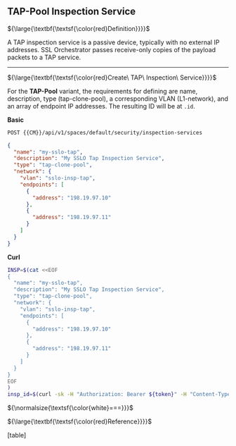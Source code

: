 ## TAP-Pool Inspection Service

${\large{\textbf{\textsf{\color{red}Definition}}}}$

A TAP inspection service is a passive device, typically with no external IP addresses. SSL Orchestrator passes receive-only copies of the payload packets to a TAP service. 

___

${\large{\textbf{\textsf{\color{red}Create\ TAP\ Inspection\ Service}}}}$

For the **TAP-Pool** variant, the requirements for defining are name, description, type (tap-clone-pool), a corresponding VLAN (L1-network), and an array of endpoint IP addresses. The resulting ID will be at ```.id```.

**Basic**
```bash
POST {{CM}}/api/v1/spaces/default/security/inspection-services
```
```json
{
  "name": "my-sslo-tap",
  "description": "My SSLO Tap Inspection Service",
  "type": "tap-clone-pool",
  "network": {
    "vlan": "sslo-insp-tap",
    "endpoints": [
      {
        "address": "198.19.97.10"
      },
      {
        "address": "198.19.97.11"
      }
    ]
  }
}
```
**Curl**
```bash
INSP=$(cat <<EOF
{
  "name": "my-sslo-tap",
  "description": "My SSLO Tap Inspection Service",
  "type": "tap-clone-pool",
  "network": {
    "vlan": "sslo-insp-tap",
    "endpoints": [
      {
        "address": "198.19.97.10"
      },
      {
        "address": "198.19.97.11"
      }
    ]
  }
}
EOF
)
insp_id=$(curl -sk -H "Authorization: Bearer ${token}" -H "Content-Type: application/json" "https://${CM}/api/v1/spaces/default/security/inspection-services" -d "${INSP}" |jq -r '.id')
```

${\normalsize{\textsf{\color{white}===}}}$

${\large{\textbf{\textsf{\color{red}Reference}}}}$

[table]
